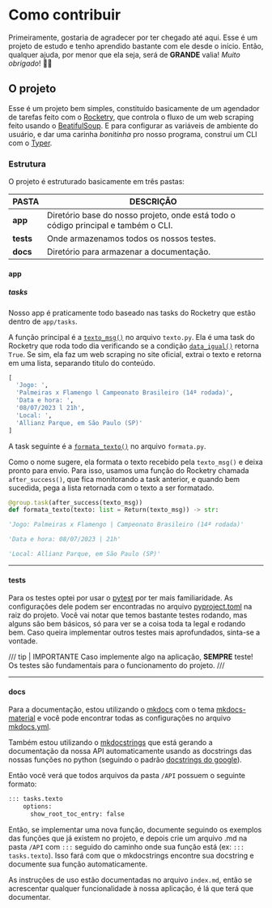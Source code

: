 # Como contribuir

Primeiramente, gostaria de agradecer por ter chegado até aqui. Esse é um projeto de estudo e tenho aprendido bastante com ele desde o início. 
Então, qualquer ajuda, por menor que ela seja, será de **GRANDE** valia! *Muito obrigado*! :star2::muscle:

## O projeto

Esse é um projeto bem simples, constituído basicamente de um agendador de tarefas feito com o <a href="https://rocketry.readthedocs.io/en/stable/" target="_blank">Rocketry</a>, que controla o fluxo de um web scraping feito usando o <a href="https://beautiful-soup-4.readthedocs.io/en/latest/" target="_blank">BeatifulSoup</a>. E para configurar as variáveis de ambiente do usuário, e dar uma carinha *bonitinha* pro nosso programa, construí um CLI com o <a href="https://typer.tiangolo.com/" target="_blank">Typer</a>.

### Estrutura

O projeto é estruturado basicamente em três pastas:

|   PASTA   |                       DESCRIÇÃO                                                    |
|-----------|------------------------------------------------------------------------------------|
| **app**   | Diretório base do nosso projeto, onde está todo o código principal e também o CLI. |
| **tests** | Onde armazenamos todos os nossos testes.                                           |
| **docs**  | Diretório para armazenar a documentação.                                           |

#### app
##### tasks
Nosso app é praticamente todo baseado nas tasks do Rocketry que estão dentro de `app/tasks`.

A função principal é a <a href="/API/tasks/#tasks.texto.texto_msg" target="_blank">`texto_msg()`</a> no arquivo `texto.py`. Ela é uma task do Rocketry que roda todo dia verificando se a condição <a href="/API/conditions/#conditions.data_igual" target="_blank">`data_igual()`</a> retorna `True`. Se sim, ela faz um web scraping no site oficial, extrai o texto e retorna em uma lista, separando titulo do conteúdo.

```py title="texto_msg()"
[
  'Jogo: ',
  'Palmeiras x Flamengo l Campeonato Brasileiro (14ª rodada)',
  'Data e hora: ',
  '08/07/2023 l 21h',
  'Local: ',
  'Allianz Parque, em São Paulo (SP)'
]
```
A task seguinte é a <a href="/API/tasks/#tasks.formata.formata_texto" target="_blank">`formata_texto()`</a> no arquivo `formata.py`.

Como o nome sugere, ela formata o texto recebido pela `texto_msg()` e deixa pronto para envio. Para isso, usamos uma função do Rocketry chamada `after_success()`, que fica monitorando a task anterior, e quando bem sucedida, pega a lista retornada com o texto a ser formatado.

```py
@group.task(after_success(texto_msg))
def formata_texto(texto: list = Return(texto_msg)) -> str:

```

```py title="formata_texto()"
'Jogo: Palmeiras x Flamengo | Campeonato Brasileiro (14ª rodada)'

'Data e hora: 08/07/2023 | 21h'

'Local: Allianz Parque, em São Paulo (SP)'

```

---
#### tests

Para os testes optei por usar o <a href="https://docs.pytest.org/en/7.3.x/" target="_blank">pytest</a> por ter mais familiaridade. As configurações dele podem ser encontradas no arquivo <a href="https://github.com/LecoOliveira/Palmeiras_News/blob/main/pyproject.toml" target="_blank">pyproject.toml</a> na raiz do projeto. Você vai notar que temos bastante testes rodando, mas alguns são bem básicos, só para ver se a coisa toda ta legal e rodando bem. Caso queira implementar outros testes mais aprofundados, sinta-se a vontade.

/// tip | IMPORTANTE
Caso implemente algo na aplicação, **SEMPRE** teste! Os testes são fundamentais para o funcionamento do projeto.
///

---
#### docs

Para a documentação, estou utilizando o <a href="https://www.mkdocs.org/" target="_blank">mkdocs</a> com o tema <a href="https://squidfunk.github.io/mkdocs-material/" target="_blank">mkdocs-material</a> e você pode encontrar todas as configurações no arquivo <a href="https://github.com/LecoOliveira/Palmeiras_News/blob/main/mkdocs.yml" target="_blank">mkdocs.yml</a>. 

Também estou utilizando o <a href="https://mkdocstrings.github.io/" target="_blank">mkdocstrings</a> que está gerando a documentação da nossa API automaticamente usando as docstrings das nossas funções no python (seguindo o padrão <a href="https://sphinxcontrib-napoleon.readthedocs.io/en/latest/example_google.html">docstrings do google</a>).

Então você verá que todos arquivos da pasta `/API` possuem o seguinte formato:

```md
::: tasks.texto
    options:
      show_root_toc_entry: false 
```

Então, se implementar uma nova função, documente seguindo os exemplos das funções que já existem no projeto, e depois crie um arquivo .md na pasta `/API` com `:::` seguido do caminho onde sua função está (ex: `::: tasks.texto`). Isso fará com que o mkdocstrings encontre sua docstring e documente sua função automaticamente.

As instruções de uso estão documentadas no arquivo `index.md`, então se acrescentar qualquer funcionalidade à nossa aplicação, é lá que terá que documentar. 